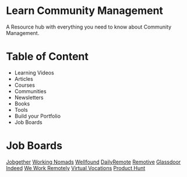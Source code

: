 # Learn Community Management
A Resource hub with everything you need to know about Community Management. 

# Table of Content
- Learning Videos
- Articles
- Courses 
- Communities
- Newsletters
- Books
- Tools
- Build your Portfolio
- Job Boards

# Job Boards
[Jobgether](https://jobgether.com/) 
[Working Nomads]([https://jobgether.com/](https://www.workingnomads.com/jobs)) 
[Wellfound](https://wellfound.com/jobs) 
[DailyRemote](https://dailyremote.com/) 
[Remotive](https://remotive.com/) 
[Glassdoor](https://www.glassdoor.com/Job/index.htm) 
[Indeed](https://indeed.com/) 
[We Work Remotely](https://weworkremotely.com/) 
[Virtual Vocations](https://www.virtualvocations.com/) 
[Product Hunt](https://www.producthunt.com/) 
